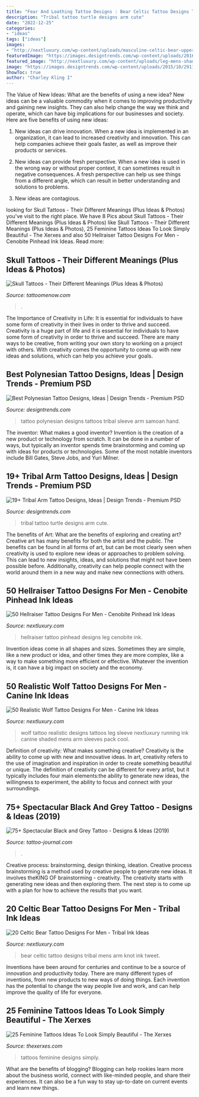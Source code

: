 ```yaml
---
title: "Fear And Loathing Tattoo Designs : Bear Celtic Tattoo Designs Tribal Mens Arm Knot Ink Tweet"
description: "Tribal tattoo turtle designs arm cute"
date: "2022-12-25"
categories:
- "ideas"
tags: ["ideas"]
images:
- "http://nextluxury.com/wp-content/uploads/masculine-celtic-bear-upper-arm-mens-knot-tattoo-designs.jpg"
featuredImage: "https://images.designtrends.com/wp-content/uploads/2016/03/18131041/Tribal-Turtle-Tattoo.jpg"
featured_image: "http://nextluxury.com/wp-content/uploads/leg-mens-shaded-realistic-running-wolf-tattoo.jpg"
image: "https://images.designtrends.com/wp-content/uploads/2015/10/29115759/Tattoo-design-for-men.jpg"
ShowToc: true
author: "Charley Kling I"
---
```



The Value of New Ideas: What are the benefits of using a new idea?
New ideas can be a valuable commodity when it comes to improving productivity and gaining new insights. They can also help change the way we think and operate, which can have big implications for our businesses and society. Here are five benefits of using new ideas:
1. New ideas can drive innovation. When a new idea is implemented in an organization, it can lead to increased creativity and innovation. This can help companies achieve their goals faster, as well as improve their products or services.

2. New ideas can provide fresh perspective. When a new idea is used in the wrong way or without proper context, it can sometimes result in negative consequences. A fresh perspective can help us see things from a different angle, which can result in better understanding and solutions to problems.

3. New ideas are contagious.

	

		
looking for Skull Tattoos - Their Different Meanings (Plus Ideas &amp; Photos) you've visit to the right place. We have 8 Pics about Skull Tattoos - Their Different Meanings (Plus Ideas &amp; Photos) like Skull Tattoos - Their Different Meanings (Plus Ideas &amp; Photos), 25 Feminine Tattoos Ideas To Look Simply Beautiful - The Xerxes and also 50 Hellraiser Tattoo Designs For Men - Cenobite Pinhead Ink Ideas. Read more:
		
    
## Skull Tattoos - Their Different Meanings (Plus Ideas &amp; Photos)

<img loading=lazy src="https://www.tattoomenow.com/tattoo-designs/wp-content/uploads/2020/09/Skull-Tattoo-22.jpg" onerror="this.onerror=null;this.src='https://tse4.mm.bing.net/th?id=OIP.vka0qqotHrP9M_k8_KqMmAAAAA&amp;pid=15.1';" alt="Skull Tattoos - Their Different Meanings (Plus Ideas &amp; Photos)">

_Source: tattoomenow.com_

>. 

	

The Importance of Creativity in Life: It is essential for individuals to have some form of creativity in their lives in order to thrive and succeed.
Creativity is a huge part of life and it is essential for individuals to have some form of creativity in order to thrive and succeed. There are many ways to be creative, from writing your own story to working on a project with others. With creativity comes the opportunity to come up with new ideas and solutions, which can help you achieve your goals.

    
## Best Polynesian Tattoo Designs, Ideas | Design Trends - Premium PSD

<img loading=lazy src="https://images.designtrends.com/wp-content/uploads/2015/10/29115759/Tattoo-design-for-men.jpg" onerror="this.onerror=null;this.src='https://tse1.mm.bing.net/th?id=OIP._Qby2PG4qDE8aBFNg786NAHaLH&amp;pid=15.1';" alt="Best Polynesian Tattoo Designs, Ideas | Design Trends - Premium PSD">

_Source: designtrends.com_

>tattoo polynesian designs tattoos tribal sleeve arm samoan hand. 

	

The inventor: What makes a good inventor?
Invention is the creation of a new product or technology from scratch. It can be done in a number of ways, but typically an inventor spends time brainstorming and coming up with ideas for products or technologies. Some of the most notable inventors include Bill Gates, Steve Jobs, and Yuri Milner.

    
## 19+ Tribal Arm Tattoo Designs, Ideas | Design Trends - Premium PSD

<img loading=lazy src="https://images.designtrends.com/wp-content/uploads/2016/03/18131041/Tribal-Turtle-Tattoo.jpg" onerror="this.onerror=null;this.src='https://tse3.mm.bing.net/th?id=OIP.vFaOpz9yVdv5z_J-wYvrQwHaHa&amp;pid=15.1';" alt="19+ Tribal Arm Tattoo Designs, Ideas | Design Trends - Premium PSD">

_Source: designtrends.com_

>tribal tattoo turtle designs arm cute. 

	

The benefits of Art: What are the benefits of exploring and creating art?
Creative art has many benefits for both the artist and the public. The benefits can be found in all forms of art, but can be most clearly seen when creativity is used to explore new ideas or approaches to problem solving. This can lead to new insights, ideas, and solutions that might not have been possible before. Additionally, creativity can help people connect with the world around them in a new way and make new connections with others.

    
## 50 Hellraiser Tattoo Designs For Men - Cenobite Pinhead Ink Ideas

<img loading=lazy src="http://nextluxury.com/wp-content/uploads/guy-with-3d-hellraiser-tattoo-on-leg-calf.jpg" onerror="this.onerror=null;this.src='https://tse1.mm.bing.net/th?id=OIP.1z3im_EQWL4_yWNjRho18AHaHa&amp;pid=15.1';" alt="50 Hellraiser Tattoo Designs For Men - Cenobite Pinhead Ink Ideas">

_Source: nextluxury.com_

>hellraiser tattoo pinhead designs leg cenobite ink. 

	

Invention ideas come in all shapes and sizes. Sometimes they are simple, like a new product or idea, and other times they are more complex, like a way to make something more efficient or effective. Whatever the invention is, it can have a big impact on society and the economy.

    
## 50 Realistic Wolf Tattoo Designs For Men - Canine Ink Ideas

<img loading=lazy src="http://nextluxury.com/wp-content/uploads/leg-mens-shaded-realistic-running-wolf-tattoo.jpg" onerror="this.onerror=null;this.src='https://tse1.mm.bing.net/th?id=OIP.KX-9vs_9b-ldM2uGGfcEDgAAAA&amp;pid=15.1';" alt="50 Realistic Wolf Tattoo Designs For Men - Canine Ink Ideas">

_Source: nextluxury.com_

>wolf tattoo realistic designs tattoos leg sleeve nextluxury running ink canine shaded mens arm sleeves pack cool. 

	

Definition of creativity: What makes something creative?
Creativity is the ability to come up with new and innovative ideas. In art, creativity refers to the use of imagination and inspiration in order to create something beautiful or unique. The definition of creativity can be different for every artist, but it typically includes four main elements:the ability to generate new ideas, the willingness to experiment, the ability to focus and connect with your surroundings.

    
## 75+ Spectacular Black And Grey Tattoo - Designs &amp; Ideas (2019)

<img loading=lazy src="http://tattoo-journal.com/wp-content/uploads/2015/08/lack-and-grey-tattoo-11.jpg" onerror="this.onerror=null;this.src='https://tse3.mm.bing.net/th?id=OIP.7qSZARHh2JVmzACFj61gAgHaHa&amp;pid=15.1';" alt="75+ Spectacular Black and Grey Tattoo - Designs &amp; Ideas (2019)">

_Source: tattoo-journal.com_

>. 

	

Creative process: brainstorming, design thinking, ideation.
Creative process brainstorming is a method used by creative people to generate new ideas. It involves theKING OF brainstorming - creativity. The creativity starts with generating new ideas and then exploring them. The next step is to come up with a plan for how to achieve the results that you want.

    
## 20 Celtic Bear Tattoo Designs For Men - Tribal Ink Ideas

<img loading=lazy src="http://nextluxury.com/wp-content/uploads/masculine-celtic-bear-upper-arm-mens-knot-tattoo-designs.jpg" onerror="this.onerror=null;this.src='https://tse1.mm.bing.net/th?id=OIP.RnSOR_pXQaGuS-ScomV9zAHaHa&amp;pid=15.1';" alt="20 Celtic Bear Tattoo Designs For Men - Tribal Ink Ideas">

_Source: nextluxury.com_

>bear celtic tattoo designs tribal mens arm knot ink tweet. 

	

Inventions have been around for centuries and continue to be a source of innovation and productivity today. There are many different types of inventions, from new products to new ways of doing things. Each invention has the potential to change the way people live and work, and can help improve the quality of life for everyone.

    
## 25 Feminine Tattoos Ideas To Look Simply Beautiful - The Xerxes

<img loading=lazy src="http://thexerxes.com/wp-content/uploads/2016/03/Feminine-Tattoos-Designs-Ideas....jpg" onerror="this.onerror=null;this.src='https://tse4.mm.bing.net/th?id=OIP.DGjQ9_MIGidqDM115dPjUgHaLx&amp;pid=15.1';" alt="25 Feminine Tattoos Ideas To Look Simply Beautiful - The Xerxes">

_Source: thexerxes.com_

>tattoos feminine designs simply. 

	

What are the benefits of blogging?
Blogging can help rookies learn more about the business world, connect with like-minded people, and share their experiences. It can also be a fun way to stay up-to-date on current events and learn new things.

